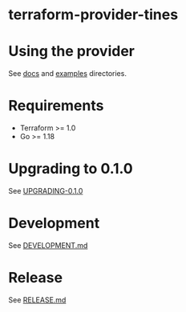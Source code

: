 # terraform-provider-tines

# Using the provider

See [docs](https://github.com/tines/terraform-provider-tines/tree/main/docs) and [examples](https://github.com/tines/terraform-provider-tines/tree/main/examples) directories.

# Requirements

- Terraform >= 1.0
- Go >= 1.18

# Upgrading to 0.1.0

See [UPGRADING-0.1.0](https://github.com/tines/terraform-provider-tines/tree/main/UPGRADING-0.1.0.md)

# Development

See [DEVELOPMENT.md](https://github.com/tines/terraform-provider-tines/tree/main/DEVELOPMENT.md)

# Release

See [RELEASE.md](https://github.com/tines/terraform-provider-tines/tree/main/RELEASE.md)
